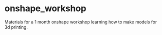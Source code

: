 # onshape_workshop
Materials for a 1 month onshape workshop learning how to make models for 3d printing.
